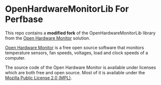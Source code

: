 # OpenHardwareMonitorLib For Perfbase

This repo contains a **modified fork** of the OpenHardwareMonitorLib library from the [Open Hardware Monitor](https://github.com/openhardwaremonitor/openhardwaremonitor) solution.

[Open Hardware Monitor](http://openhardwaremonitor.org/) is a free open source software that monitors temperature sensors, fan speeds, voltages, load and clock speeds of a computer.

The source code of the Open Hardware Monitor is available under licenses which are both free and open source. Most of it is available under the [Mozilla Public License 2.0 (MPL)](http://openhardwaremonitor.org/license/#mozilla-public-license-version-2.0).
